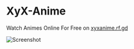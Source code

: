 # XyX-Anime

Watch Animes Online For Free on [xyxanime.rf.gd](https://xyxanime.rf.gd)

![Screenshot](https://github.com/codex0555/XyX-Anime/blob/main/preview1.png)
